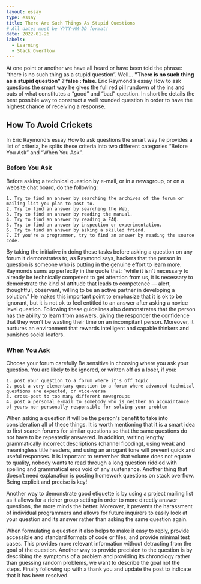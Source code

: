 ```yaml
---
layout: essay
type: essay
title: There Are Such Things As Stupid Questions
# All dates must be YYYY-MM-DD format!
date: 2022-01-26
labels:
  - Learning
  - Stack Overflow
---
```

At one point or another we have all heard or have been told the phrase: “there is no such thing as a stupid question”. Well… **"There is no such thing as a stupid question” ? false : false**. Eric Raymond’s essay How to ask questions the smart way he gives the full red pill rundown of the ins and outs of what constitutes a “good” and “bad” question. In short he details the best possible way to construct a well rounded question in order to have the highest chance of receiving a response. 

## How To Avoid Crickets
In Eric Raymond’s essay How to ask questions the smart way he provides a list of criteria, he splits these criteria into two different categories “Before You Ask” and “When You Ask”.

### Before You Ask
Before asking a technical question by e-mail, or in a newsgroup, or on a website chat board, do the following:
```
1. Try to find an answer by searching the archives of the forum or mailing list you plan to post to.
2. Try to find an answer by searching the Web.
3. Try to find an answer by reading the manual.
4. Try to find an answer by reading a FAQ.
5. Try to find an answer by inspection or experimentation.
6. Try to find an answer by asking a skilled friend.
7. If you're a programmer, try to find an answer by reading the source code.
```
By taking the initiative in doing these tasks before asking a question on any forum it demonstrates to, as Raymond says, hackers that the person in question is someone who is putting in the genuine effort to learn more. Raymonds sums up perfectly in the quote that: “while it isn't necessary to already be technically competent to get attention from us, it is necessary to demonstrate the kind of attitude that leads to competence — alert, thoughtful, observant, willing to be an active partner in developing a solution.” He makes this important point to emphasize that it is ok to be ignorant, but it is not ok to feel entitled to an answer after asking a novice level question. 
Following these guidelines also demonstrates that the person has the ability to learn from answers, giving the responder the confidence that they won't be wasting their time on an incompitant person. Moreover, it nurtures an environment that rewards intelligent and capable thinkers and punishes social loafers. 

### When You Ask
 Choose your forum carefully
 Be sensitive in choosing where you ask your question. You are likely to be ignored, or written off as a loser, if you:
```
1. post your question to a forum where it's off topic
2. post a very elementary question to a forum where advanced technical questions are expected, or vice-versa
3. cross-post to too many different newsgroups
4. post a personal e-mail to somebody who is neither an acquaintance of yours nor personally responsible for solving your problem
```
When asking a question it will be the person's benefit to take into consideration all of these things. It is worth mentioning that it is a smart idea to first search forums for similar questions so that the same questions do not have to be repeatedly answered. In addition, writing lengthy grammatically incorrect descriptions (channel flooding), using weak and meaningless title headers, and using an arrogant tone will prevent quick and useful responses. It is important to remember that volume does not equate to quality, nobody wants to read through a long question riddled with spelling and grammatical eros void of any sustenance. Another thing that doesn’t need explanation is posting homework questions on stack overflow. Being explicit and precise is key!

Another way to demonstrate good etiquette is by using a project mailing list as it allows for a richer group setting in order to more directly answer questions, the more minds the better. Moreover, it prevents the harassment of individual programmers and allows for future inquirers to easily look at your question and its answer rather than asking the same question again. 

When formulating a question it also helps to make it easy to reply, provide accessible and standard formats of code or files, and provide minimal test cases. This provides more relevant information without detracting from the goal of the question. Another way to provide precision to the question is by describing the symptoms of a problem and providing its chronology rather than guessing random problems, we want to describe the goal not the steps. Finally following up with a thank you and update the post to indicate that it has been resolved. 

